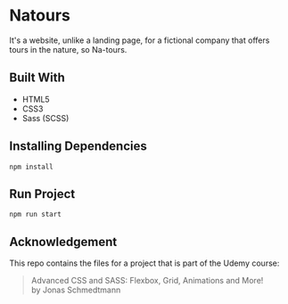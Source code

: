 # Natours
It's a website, unlike a landing page, for a fictional company that offers tours in the nature, so Na-tours.

## Built With
* HTML5
* CSS3
* Sass (SCSS)

## Installing Dependencies

```shell
npm install
```
## Run Project

```shell
npm run start
```

## Acknowledgement
This repo contains the files for a project that is part of the Udemy course:
> Advanced CSS and SASS: Flexbox, Grid, Animations and More!  
by Jonas Schmedtmann
